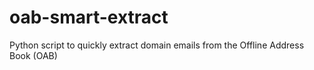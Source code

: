 # oab-smart-extract
Python script to quickly extract domain emails from the Offline Address Book (OAB)
